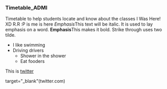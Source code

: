 ### Timetable_ADMI
Timetable to help students locate and know about the classes 
I Was Here! XD
R.R :P
is me is here
*Emphasis*This text will be italic.
It is used to lay emphasis on a word.
**Emphasis**This makes it bold.
Strike through uses two tilde.

* I like  swimming 
* Driving drivers
  * Shower in the shower
  * Eat fooders 
  
This is [twitter](twitter.com)

target="_blank"(twitter.com)
